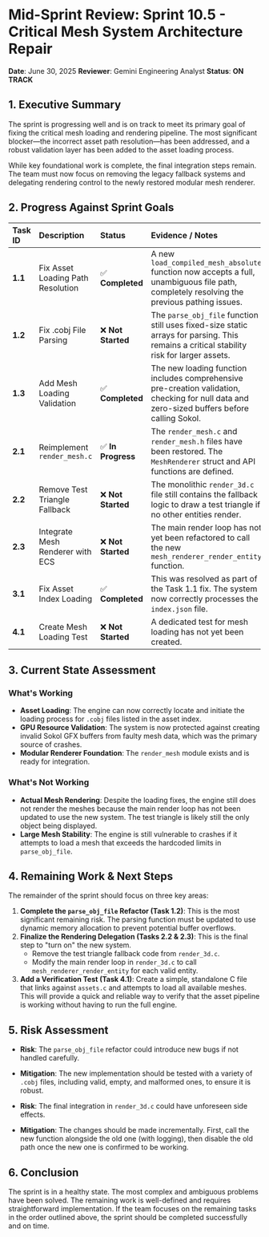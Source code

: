 # Mid-Sprint Review: Sprint 10.5 - Critical Mesh System Architecture Repair

**Date**: June 30, 2025
**Reviewer**: Gemini Engineering Analyst
**Status**: **ON TRACK**

## 1. Executive Summary

The sprint is progressing well and is on track to meet its primary goal of fixing the critical mesh loading and rendering pipeline. The most significant blocker—the incorrect asset path resolution—has been addressed, and a robust validation layer has been added to the asset loading process.

While key foundational work is complete, the final integration steps remain. The team must now focus on removing the legacy fallback systems and delegating rendering control to the newly restored modular mesh renderer.

## 2. Progress Against Sprint Goals

| Task ID | Description                        | Status                | Evidence / Notes                                                                                                                            |
| :------ | :--------------------------------- | :-------------------- | :------------------------------------------------------------------------------------------------------------------------------------------ |
| **1.1** | Fix Asset Loading Path Resolution  | ✅ **Completed**      | A new `load_compiled_mesh_absolute` function now accepts a full, unambiguous file path, completely resolving the previous pathing issues.      |
| **1.2** | Fix .cobj File Parsing             | ❌ **Not Started**    | The `parse_obj_file` function still uses fixed-size static arrays for parsing. This remains a critical stability risk for larger assets.     |
| **1.3** | Add Mesh Loading Validation        | ✅ **Completed**      | The new loading function includes comprehensive pre-creation validation, checking for null data and zero-sized buffers before calling Sokol. |
| **2.1** | Reimplement `render_mesh.c`        | ✅ **In Progress**    | The `render_mesh.c` and `render_mesh.h` files have been restored. The `MeshRenderer` struct and API functions are defined.                  |
| **2.2** | Remove Test Triangle Fallback      | ❌ **Not Started**    | The monolithic `render_3d.c` file still contains the fallback logic to draw a test triangle if no other entities render.                 |
| **2.3** | Integrate Mesh Renderer with ECS   | ❌ **Not Started**    | The main render loop has not yet been refactored to call the new `mesh_renderer_render_entity` function.                                    |
| **3.1** | Fix Asset Index Loading            | ✅ **Completed**      | This was resolved as part of the Task 1.1 fix. The system now correctly processes the `index.json` file.                                    |
| **4.1** | Create Mesh Loading Test           | ❌ **Not Started**    | A dedicated test for mesh loading has not yet been created.                                                                                 |

## 3. Current State Assessment

### What's Working

*   **Asset Loading**: The engine can now correctly locate and initiate the loading process for `.cobj` files listed in the asset index.
*   **GPU Resource Validation**: The system is now protected against creating invalid Sokol GFX buffers from faulty mesh data, which was the primary source of crashes.
*   **Modular Renderer Foundation**: The `render_mesh` module exists and is ready for integration.

### What's Not Working

*   **Actual Mesh Rendering**: Despite the loading fixes, the engine still does not render the meshes because the main render loop has not been updated to use the new system. The test triangle is likely still the only object being displayed.
*   **Large Mesh Stability**: The engine is still vulnerable to crashes if it attempts to load a mesh that exceeds the hardcoded limits in `parse_obj_file`.

## 4. Remaining Work & Next Steps

The remainder of the sprint should focus on three key areas:

1.  **Complete the `parse_obj_file` Refactor (Task 1.2)**: This is the most significant remaining risk. The parsing function must be updated to use dynamic memory allocation to prevent potential buffer overflows.
2.  **Finalize the Rendering Delegation (Tasks 2.2 & 2.3)**: This is the final step to "turn on" the new system.
    *   Remove the test triangle fallback code from `render_3d.c`.
    *   Modify the main render loop in `render_3d.c` to call `mesh_renderer_render_entity` for each valid entity.
3.  **Add a Verification Test (Task 4.1)**: Create a simple, standalone C file that links against `assets.c` and attempts to load all available meshes. This will provide a quick and reliable way to verify that the asset pipeline is working without having to run the full engine.

## 5. Risk Assessment

*   **Risk**: The `parse_obj_file` refactor could introduce new bugs if not handled carefully.
*   **Mitigation**: The new implementation should be tested with a variety of `.cobj` files, including valid, empty, and malformed ones, to ensure it is robust.

*   **Risk**: The final integration in `render_3d.c` could have unforeseen side effects.
*   **Mitigation**: The changes should be made incrementally. First, call the new function alongside the old one (with logging), then disable the old path once the new one is confirmed to be working.

## 6. Conclusion

The sprint is in a healthy state. The most complex and ambiguous problems have been solved. The remaining work is well-defined and requires straightforward implementation. If the team focuses on the remaining tasks in the order outlined above, the sprint should be completed successfully and on time.
